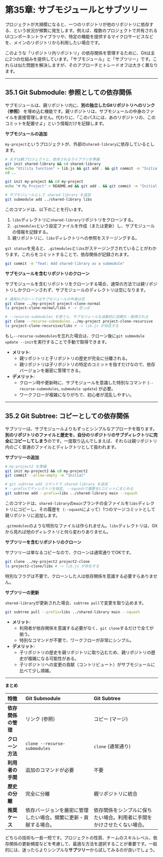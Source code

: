 # 第35章: サブモジュールとサブツリー

プロジェクトが大規模になると、一つのリポジトリが他のリポジトリに依存する、という状況が頻繁に発生します。例えば、複数のプロジェクトで共有されるUIコンポーネントライブラリや、特定の機能を提供するマイクロサービスなどを、メインのリポジトリから利用したい場合です。

このような「リポジトリ内リポジトリ」の依存関係を管理するために、Gitは主に2つの仕組みを提供しています。「サブモジュール」と「サブツリー」です。これらは似た問題を解決しますが、そのアプローチとトレードオフは大きく異なります。

---
## 35.1 Git Submodule: 参照としての依存関係

サブモジュールは、親リポジトリ内に、**別の独立したGitリポジトリへのリンク（参照）** を埋め込む機能です。親リポジトリは、サブモジュールの中身のファイルを直接管理しません。代わりに、「このパスには、あのリポジトリの、このコミットを配置せよ」という情報だけを記録します。

**サブモジュールの追加**

`my-project`というプロジェクトが、外部の`shared-library`に依存しているとします。
```bash
# まずは親プロジェクトと、依存されるライブラリを準備
git init shared-library && cd shared-library
echo "Utility function" > lib.js && git add . && git commit -m "Initial library"
cd ..

git init my-project && cd my-project
echo "# My Project" > README.md && git add . && git commit -m "Initial project"

# サブモジュールとして shared-library を追加
git submodule add ../shared-library libs
```
このコマンドは、以下のことを行います。
1.  `libs`ディレクトリに`shared-library`リポジトリをクローンする。
2.  `.gitmodules`という設定ファイルを作成（または更新）し、サブモジュールの情報を記録する。
3.  親リポジトリに、`libs`ディレクトリへの参照をステージングする。

`git status`を見ると、`.gitmodules`と`libs`がステージングされていることがわかります。これらをコミットすることで、依存関係が記録されます。
```bash
git commit -m "feat: Add shared-library as a submodule"
```

**サブモジュールを含むリポジトリのクローン**

サブモジュールを含むリポジトリをクローンする場合、通常の方法では親リポジトリしかクローンされず、サブモジュールのディレクトリは空になります。
```bash
# 通常のクローンではサブモジュールの中身は空
git clone ../my-project project-clone-normal
ls project-clone-normal/libs # -> 空っぽ

# --recurse-submodules を使うと、サブモジュールも自動的に初期化・取得される
git clone --recurse-submodules ../my-project project-clone-recursive
ls project-clone-recursive/libs # -> lib.js が存在する
```
もし`--recurse-submodules`を忘れた場合は、クローン後に`git submodule update --init`を実行することで手動で取得できます。

-   **メリット**:
    -   親リポジトリと子リポジトリの歴史が完全に分離される。
    -   親リポジトリは子リポジトリの特定のコミットを指すだけなので、依存バージョンを厳密に管理できる。
-   **デメリット**:
    -   クローン時や更新時に、サブモジュールを意識した特別なコマンド (`--recurse-submodules`, `submodule update`) が必要。
    -   ワークフローが複雑になりがちで、初心者が混乱しやすい。

---
## 35.2 Git Subtree: コピーとしての依存関係

サブツリーは、サブモジュールよりもずっとシンプルなアプローチを取ります。**別のリポジトリのファイルと歴史を、自分のリポジトリのサブディレクトリに完全にコピーしてしまう**のです。一度取り込んでしまえば、それらは親リポジトリ内のごく普通のファイルとディレクトリとして扱われます。

**サブツリーの追加**
```bash
# my-project2 を準備
git init my-project2 && cd my-project2
git commit --allow-empty -m "Initial"

# git subtree add コマンドで shared-library を追加
# --prefixでディレクトリを指定, --squashで履歴を1コミットにまとめる
git subtree add --prefix=libs ../shared-library main --squash
```
このコマンドは、`shared-library`の`main`ブランチの全ファイルを`libs`ディレクトリにコピーし、その履歴を（`--squash`によって）1つのマージコミットとして親リポジトリに追加します。

`.gitmodules`のような特別なファイルは作られません。`libs`ディレクトリは、Gitから見れば他のディレクトリと何ら変わりありません。

**サブツリーを含むリポジトリのクローン**

サブツリーは単なるコピーなので、クローンは通常通りでOKです。
```bash
git clone ../my-project2 project2-clone
ls project2-clone/libs # -> lib.js が存在する
```
特別なフラグは不要で、クローンした人は依存関係を意識する必要すらありません。

**サブツリーの更新**

`shared-library`が更新された場合、`subtree pull`で変更を取り込めます。
```bash
git subtree pull --prefix=libs ../shared-library main --squash
```

-   **メリット**:
    -   利用者が依存関係を意識する必要がなく、`git clone`するだけで全てが揃う。
    -   特別なコマンドが不要で、ワークフローが非常にシンプル。
-   **デメリット**:
    -   子リポジトリの歴史を親リポジトリに取り込むため、親リポジトリの歴史が複雑になる可能性がある。
    -   子リポジトリへの変更の貢献（コントリビュート）がサブモジュールに比べて少し煩雑。

---
**まとめ**

| 特徴 | Git Submodule | Git Subtree |
| :--- | :--- | :--- |
| **依存関係の管理** | リンク (参照) | コピー (マージ) |
| **クローン方法** | `clone --recurse-submodules` | `clone` (通常通り) |
| **利用者の手間** | 追加のコマンドが必要 | 不要 |
| **歴史の分離** | 完全に分離 | 親リポジトリに統合 |
| **推奨ケース** | 依存バージョンを厳密に管理したい場合。頻繁に更新・貢献する場合。 | 依存関係をシンプルに保ちたい場合。利用者に手間をかけさせたくない場合。 |

どちらの技術も一長一短です。プロジェクトの性質、チームのスキルレベル、依存関係の更新頻度などを考慮して、最適な方法を選択することが重要です。一般的には、迷ったらよりシンプルな**サブツリー**から試してみるのが良いでしょう。
